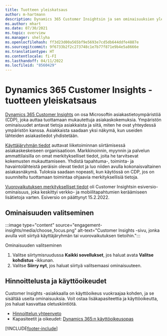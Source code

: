 ```yaml
---
title: Tuotteen yleiskatsaus
author: m-hartmann
description: Dynamics 365 Customer Insightsin ja sen ominaisuuksien yleiskatsaus.
ms.author: mhart
ms.date: 07/30/2021
ms.topic: overview
ms.manager: shellyha
ms.openlocfilehash: ff3d23d00a565bf9e5693e7cd5db644ddfe4887e
ms.sourcegitcommit: 9f6733b2f2c273748c1e7b77f871e9b4e5a8666e
ms.translationtype: HT
ms.contentlocale: fi-FI
ms.lasthandoff: 04/11/2022
ms.locfileid: "8560429"
---
```

# <a name="product-overview-for-dynamics-365-customer-insights"></a>Dynamics 365 Customer Insights -tuotteen yleiskatsaus

[Dynamics 365 Customer Insights](https://dynamics.microsoft.com/ai/customer-insights/) on osa Microsoftin asiakastietoympäristöä (CDP), joka auttaa tuottamaan mukautettuja asiakaskokemuksia. Ympäristön ominaisuudet antavat tietoja asiakkaista ja siitä, miten he ovat yhteydessä ympäristön kanssa. Asiakkaista saadaan yksi näkymä, kun useiden lähteiden asiakastiedot yhdistetään.

[Käyttäjäryhmän tiedot](audience-insights/overview.md) auttavat liiketoiminnan siirtämisessä asiakaskeskeiseen organisaatioon. Markkinoinnin, myynnin ja palvelun ammattilaisilla on omat merkitykselliset tiedot, joita he tarvitsevat kokemusten mukauttamiseen. Yhdistä tapahtuma-, toiminta- ja havaintolähteistä peräisin olevat tiedot ja luo niiden avulla kokonaisvaltainen asiakasnäkymä. Tuloksia saadaan nopeasti, kun käytössä on CDP, jos on suunniteltu tuottamaan toimintaa ohjaavia merkityksellisiä tietoja. 

[Vuorovaikutuksen merkitykselliset tiedot](engagement-insights/overview.md) oli Customer Insightsin esiversio-ominaisuus, joka keskittyi verkko- ja mobiilitapahtumien keräämiseen lisätietoja varten. Esiversio on päättynyt 15.2.2022.
 
## <a name="choose-a-capability"></a>Ominaisuuden valitseminen

:::image type="content" source="engagement-insights/media/choose_focus.png" alt-text="Customer Insights -sivu, jonka avulla voit siirtyä käyttäjäryhmän tai vuorovaikutuksen tietoihin.":::

Ominaisuuden valitseminen

1. Valitse siirtymisruudussa **Kaikki sovellukset**, jos haluat avata **Valitse kohdistus** -ikkunan.
1. Valitse **Siirry nyt**, jos haluat siirtyä valitsemaasi ominaisuuteen.

## <a name="pricing-and-licensing"></a>Hinnoittelusta ja käyttöoikeudet

Customer Insights -asiakkaalla on käyttöoikeus vuokraajaa kohden, ja se sisältää useita ominaisuuksia. Voit ostaa lisäkapasiteettia ja käyttöoikeutta, jos haluat kasvattaa oletuskiintiötä. 
- [Hinnoittelun yhteenveto](https://dynamics.microsoft.com/ai/customer-insights/pricing/)
- Kapasiteetit ja oikeudet: [Dynamics 365:n käyttöoikeusopas](https://go.microsoft.com/fwlink/?LinkId=866544)

[!INCLUDE[footer-include](includes/footer-banner.md)]
